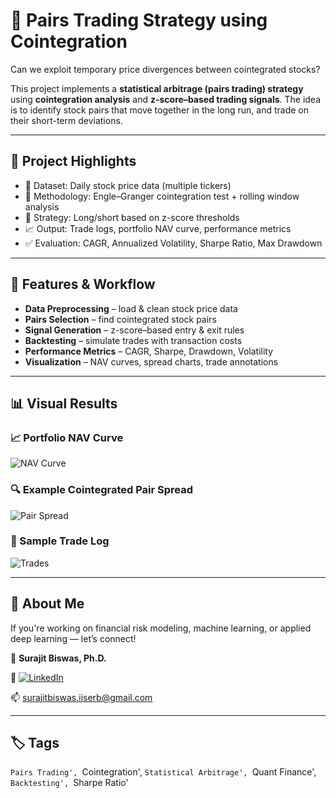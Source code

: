 # 🔗 Pairs Trading Strategy using Cointegration  

Can we exploit temporary price divergences between cointegrated stocks?  

This project implements a **statistical arbitrage (pairs trading) strategy** using **cointegration analysis** and **z-score–based trading signals**. The idea is to identify stock pairs that move together in the long run, and trade on their short-term deviations.  

---

## 🧠 Project Highlights  

- 📂 Dataset: Daily stock price data (multiple tickers)  
- 🧮 Methodology: Engle–Granger cointegration test + rolling window analysis  
- 🎯 Strategy: Long/short based on z-score thresholds  
- 📈 Output: Trade logs, portfolio NAV curve, performance metrics  
- ✅ Evaluation: CAGR, Annualized Volatility, Sharpe Ratio, Max Drawdown  

---

## 🧪 Features & Workflow  

- **Data Preprocessing** – load & clean stock price data  
- **Pairs Selection** – find cointegrated stock pairs  
- **Signal Generation** – z-score–based entry & exit rules  
- **Backtesting** – simulate trades with transaction costs  
- **Performance Metrics** – CAGR, Sharpe, Drawdown, Volatility  
- **Visualization** – NAV curves, spread charts, trade annotations  

---

## 📊 Visual Results  

### 📈 Portfolio NAV Curve  
![NAV Curve](outputs/portfolio_nav.png)  

### 🔍 Example Cointegrated Pair Spread  
![Pair Spread](outputs/pair_spread_example.png)  

### 📑 Sample Trade Log  
![Trades](outputs/trades_example.png)  

---


## 🙌 About Me

If you're working on financial risk modeling, machine learning, or applied deep learning — let’s connect!

👤 **Surajit Biswas, Ph.D.**  

🔗  [![LinkedIn](https://img.shields.io/badge/LinkedIn-Connect-blue?logo=linkedin)](https://www.linkedin.com/in/surajit-biswas-phd/)

📫 surajitbiswas.iiserb@gmail.com

---

## 🏷️ Tags

`Pairs Trading', `Cointegration', `Statistical Arbitrage', `Quant Finance', `Backtesting', `Sharpe Ratio'

